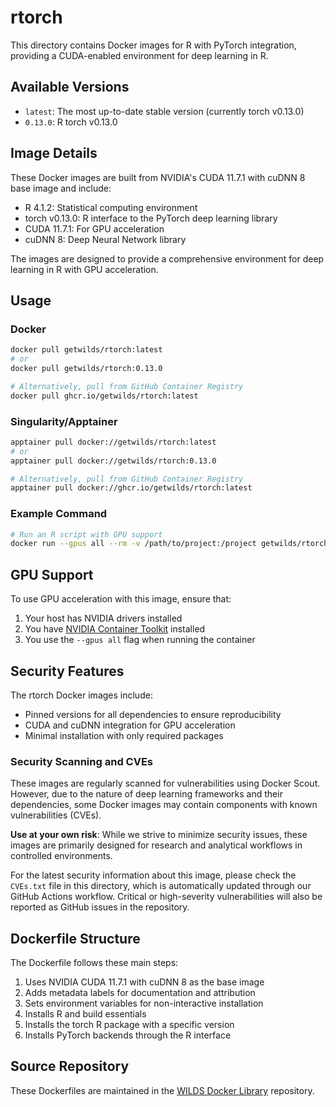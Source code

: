 # rtorch

This directory contains Docker images for R with PyTorch integration, providing a CUDA-enabled environment for deep learning in R.

## Available Versions

- `latest`: The most up-to-date stable version (currently torch v0.13.0)
- `0.13.0`: R torch v0.13.0

## Image Details

These Docker images are built from NVIDIA's CUDA 11.7.1 with cuDNN 8 base image and include:

- R 4.1.2: Statistical computing environment
- torch v0.13.0: R interface to the PyTorch deep learning library
- CUDA 11.7.1: For GPU acceleration
- cuDNN 8: Deep Neural Network library

The images are designed to provide a comprehensive environment for deep learning in R with GPU acceleration.

## Usage

### Docker

```bash
docker pull getwilds/rtorch:latest
# or
docker pull getwilds/rtorch:0.13.0

# Alternatively, pull from GitHub Container Registry
docker pull ghcr.io/getwilds/rtorch:latest
```

### Singularity/Apptainer

```bash
apptainer pull docker://getwilds/rtorch:latest
# or
apptainer pull docker://getwilds/rtorch:0.13.0

# Alternatively, pull from GitHub Container Registry
apptainer pull docker://ghcr.io/getwilds/rtorch:latest
```

### Example Command

```bash
# Run an R script with GPU support
docker run --gpus all --rm -v /path/to/project:/project getwilds/rtorch:latest Rscript /project/train_model.R
```

## GPU Support

To use GPU acceleration with this image, ensure that:

1. Your host has NVIDIA drivers installed
2. You have [NVIDIA Container Toolkit](https://github.com/NVIDIA/nvidia-docker) installed
3. You use the `--gpus all` flag when running the container

## Security Features

The rtorch Docker images include:

- Pinned versions for all dependencies to ensure reproducibility
- CUDA and cuDNN integration for GPU acceleration
- Minimal installation with only required packages

### Security Scanning and CVEs

These images are regularly scanned for vulnerabilities using Docker Scout. However, due to the nature of deep learning frameworks and their dependencies, some Docker images may contain components with known vulnerabilities (CVEs).

**Use at your own risk**: While we strive to minimize security issues, these images are primarily designed for research and analytical workflows in controlled environments.

For the latest security information about this image, please check the `CVEs.txt` file in this directory, which is automatically updated through our GitHub Actions workflow. Critical or high-severity vulnerabilities will also be reported as GitHub issues in the repository.

## Dockerfile Structure

The Dockerfile follows these main steps:

1. Uses NVIDIA CUDA 11.7.1 with cuDNN 8 as the base image
2. Adds metadata labels for documentation and attribution
3. Sets environment variables for non-interactive installation
4. Installs R and build essentials
5. Installs the torch R package with a specific version
6. Installs PyTorch backends through the R interface

## Source Repository

These Dockerfiles are maintained in the [WILDS Docker Library](https://github.com/getwilds/wilds-docker-library) repository.
